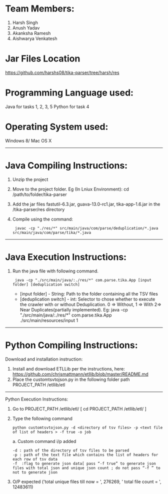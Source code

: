 # Team Members:

1. Harsh Singh
2. Anush Yadav
3. Akanksha Ramesh
4. Aishwarya Venkatesh

# Jar Files Location
https://github.com/harshs08/tika-parser/tree/harsh/res



# Programming Language used:
Java for tasks 1, 2, 3, 5
Python for task 4

# Operating System used:
Windows 8/ Mac OS X

----------------------------------------------------------------------------------------------------------------------------------

# Java Compiling Instructions:

1. Unzip the project
2. Move to the project folder.
	 Eg (In Lniux Environment): cd /path/to/folder/tika-parser
3. Add the jar files fastutil-6.3.jar, guava-13.0-rc1.jar, tika-app-1.6.jar in the /tika-parser/res directory
4. Compile using the command:
	
		javac -cp "./res/*" src/main/java/com/parse/deduplication/*.java src/main/java/com/parse/tika/*.java

----------------------------------------------------------------------------------------------------------------------------------

# Java Execution Instructions:

1. Run the java file with following command.

		java -cp "./src/main/java/:./res/*" com.parse.tika.App [input folder] [deduplication switch]

	*	[input folder] - String: Path to the folder containing all the TSV files
	*	[deduplication switch] - int: Selector to chose whether to execute the crawler with or without Deduplication.
	0 => Without, 1 => With 2=> Near Duplicates(partially implemented).
Eg:
		java -cp "./src/main/java/:./res/*" com.parse.tika.App ./src/main/resources/input 1

----------------------------------------------------------------------------------------------------------------------------------

# Python Compiling Instructions:

Download and installation instruction:

1.	Install and download ETLLib per the instructions, here:   https://github.com/chrismattmann/etllib/blob/master/README.md
2.	Place the customtsvtojson.py in the following folder path PROJECT_PATH /etllib/etl

----------------------------------------------------------------------------------------------------------------------------------

Python Execution Instructions:

1.	Go to PROJECT_PATH /etllib/etl/
[ cd PROJECT_PATH /etllib/etl/ ]
2.	Type the following command
		
		python customtsvtojson.py -d <directory of tsv files> -p <text file of list of headers > -f true -o job

	a.	Custom command i/p added
	
		-d : path of the directory of tsv files to be parsed
		-p : path of the text file which contains the list of headers for each row of tsv data  
		-f  :flag to generate json data[ pass “-f true” to generate json files with total json and unique json count ; do not pass “-f ” to not to generate json
3.	O/P expected
('total unique files till now = ', 276269, ' total file count = ', 12483611)
